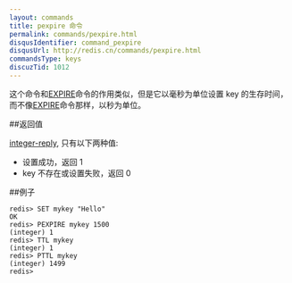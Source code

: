```yaml
---
layout: commands
title: pexpire 命令
permalink: commands/pexpire.html
disqusIdentifier: command_pexpire
disqusUrl: http://redis.cn/commands/pexpire.html
commandsType: keys
discuzTid: 1012
---
```


这个命令和[EXPIRE](/commands/expire.html)命令的作用类似，但是它以毫秒为单位设置 key 的生存时间，而不像[EXPIRE](/commands/expire.html)命令那样，以秒为单位。


##返回值

[integer-reply](/topics/protocol.html#integer-reply), 只有以下两种值:

- 设置成功，返回 1
- key 不存在或设置失败，返回 0

##例子

	redis> SET mykey "Hello"
	OK
	redis> PEXPIRE mykey 1500
	(integer) 1
	redis> TTL mykey
	(integer) 1
	redis> PTTL mykey
	(integer) 1499
	redis> 